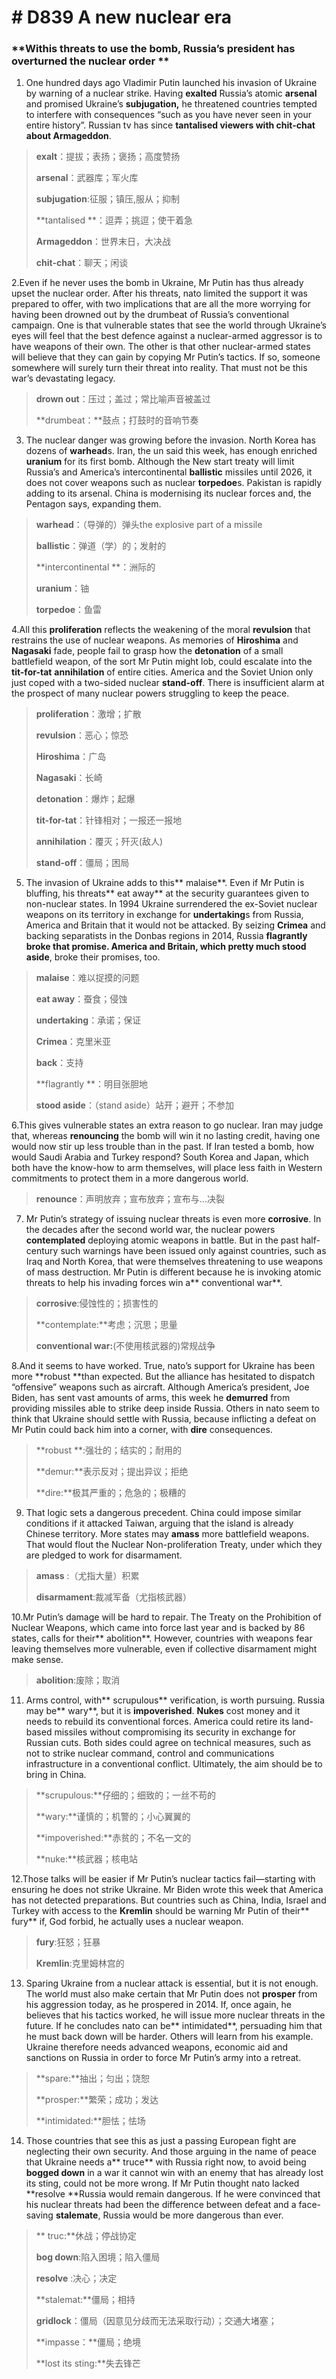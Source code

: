 # # D839   A new nuclear era 
### **Withis threats to use the bomb, Russia’s president has overturned the nuclear order **
1. One hundred days ago Vladimir Putin launched his invasion of Ukraine by warning of a nuclear strike. Having **exalted** Russia’s atomic **arsenal** and promised Ukraine’s **subjugation,** he threatened countries tempted to interfere with consequences “such as you have never seen in your entire history”. Russian tv has since **tantalised **viewers with **chit-chat** abou**t Armageddon**.

> **exalt**：提拔；表扬；褒扬；高度赞扬
 > 
> **arsenal**：武器库；军火库
 > 
> **subjugation**:征服；镇压,服从；抑制
 > 
> **tantalised **：逗弄；挑逗；使干着急
 > 
> **Armageddon**：世界末日，大决战
 > 
> **chit-chat**：聊天；闲谈
 > 

2.Even if he never uses the bomb in Ukraine, Mr Putin has thus already upset the nuclear order. After his threats, nato limited the support it was prepared to offer, with two implications that are all the more worrying for having been drowned out by the drumbeat of Russia’s conventional campaign. One is that vulnerable states that see the world through Ukraine’s eyes will feel that the best defence against a nuclear-armed aggressor is to have weapons of their own. The other is that other nuclear-armed states will believe that they can gain by copying Mr Putin’s tactics. If so, someone somewhere will surely turn their threat into reality. That must not be this war’s devastating legacy.

> **drown out**：压过；盖过；常比喻声音被盖过
 > 
> **drumbeat：**鼓点；打鼓时的音响节奏
 > 

3. The nuclear danger was growing before the invasion. North Korea has dozens of **warhead**s. Iran, the un said this week, has enough enriched **uranium** for its first bomb. Although the New start treaty will limit Russia’s and America’s intercontinental **ballistic** missiles until 2026, it does not cover weapons such as nuclear **torpedoe**s. Pakistan is rapidly adding to its arsenal. China is modernising its nuclear forces and, the Pentagon says, expanding them.

> **warhead**：（导弹的）弹头the explosive part of a missile
 > 
> **ballistic**：弹道（学）的；发射的
 > 
> **intercontinental **：洲际的
 > 
> **uranium**：铀
 > 
> **torpedoe**：鱼雷
 > 

4.All this **proliferation** reflects the weakening of the moral **revulsion** that restrains the use of nuclear weapons. As memories of **Hiroshima** and **Nagasaki** fade, people fail to grasp how the **detonation** of a small battlefield weapon, of the sort Mr Putin might lob, could escalate into the **tit-for-tat** **annihilation** of entire cities. America and the Soviet Union only just coped with a two-sided nuclear **stand-off**. There is insufficient alarm at the prospect of many nuclear powers struggling to keep the peace.

> **proliferation**：激增；扩散
 > 
> **revulsion**：恶心；惊恐
 > 
> **Hiroshima**：广岛
 > 
> **Nagasaki**：长崎
 > 
> **detonation**：爆炸；起爆
 > 
> **tit-for-tat**：针锋相对；一报还一报地
 > 
> **annihilation**：覆灭；歼灭(敌人)
 > 
> **stand-off**：僵局；困局
 > 

5. The invasion of Ukraine adds to this** malaise**. Even if Mr Putin is bluffing, his threats** eat away** at the security guarantees given to non-nuclear states. In 1994 Ukraine surrendered the ex-Soviet nuclear weapons on its territory in exchange for **undertaking**s from Russia, America and Britain that it would not be attacked. By seizing **Crimea** and backing separatists in the Donbas regions in 2014, Russia **flagrantly **broke that promise. America and Britain, which pretty much** stood aside**, broke their promises, too.

> **malaise**：难以捉摸的问题
 > 
> **eat away**：蚕食；侵蚀
 > 
> **undertaking**：承诺；保证
 > 
> **Crimea**：克里米亚
 > 
> **back**：支持
 > 
> **flagrantly **：明目张胆地
 > 
> **stood aside**：（stand aside）站开；避开；不参加
 > 

6.This gives vulnerable states an extra reason to go nuclear. Iran may judge that, whereas **renouncing** the bomb will win it no lasting credit, having one would now stir up less trouble than in the past. If Iran tested a bomb, how would Saudi Arabia and Turkey respond? South Korea and Japan, which both have the know-how to arm themselves, will place less faith in Western commitments to protect them in a more dangerous world.

> **renounce**：声明放弃；宣布放弃；宣布与…决裂
 > 

7. Mr Putin’s strategy of issuing nuclear threats is even more **corrosive**. In the decades after the second world war, the nuclear powers **contemplated** deploying atomic weapons in battle. But in the past half-century such warnings have been issued only against countries, such as Iraq and North Korea, that were themselves threatening to use weapons of mass destruction. Mr Putin is different because he is invoking atomic threats to help his invading forces win a** conventional war**.

> **corrosive**:侵蚀性的；损害性的
 > 
> **contemplate:**考虑；沉思；思量
 > 
> **conventional war:**(不使用核武器的)常规战争
 > 

8.And it seems to have worked. True, nato’s support for Ukraine has been more **robust **than expected. But the alliance has hesitated to dispatch “offensive” weapons such as aircraft. Although America’s president, Joe Biden, has sent vast amounts of arms, this week he **demurred** from providing missiles able to strike deep inside Russia. Others in nato seem to think that Ukraine should settle with Russia, because inflicting a defeat on Mr Putin could back him into a corner, with **dire** consequences.

> **robust **:强壮的；结实的；耐用的
 > 
> **demur:**表示反对；提出异议；拒绝
 > 
> **dire:**极其严重的；危急的；极糟的
 > 

9. That logic sets a dangerous precedent. China could impose similar conditions if it attacked Taiwan, arguing that the island is already Chinese territory. More states may **amass** more battlefield weapons. That would flout the Nuclear Non-proliferation Treaty, under which they are pledged to work for disarmament.

> **amass** :（尤指大量）积累
 > 
> **disarmament**:裁减军备（尤指核武器）
 > 

10.Mr Putin’s damage will be hard to repair. The Treaty on the Prohibition of Nuclear Weapons, which came into force last year and is backed by 86 states, calls for their** abolition**. However, countries with weapons fear leaving themselves more vulnerable, even if collective disarmament might make sense.

> **abolition**:废除；取消
 > 

11. Arms control, with** scrupulous** verification, is worth pursuing. Russia may be** wary**, but it is **impoverished**. **Nukes** cost money and it needs to rebuild its conventional forces. America could retire its land-based missiles without compromising its security in exchange for Russian cuts. Both sides could agree on technical measures, such as not to strike nuclear command, control and communications infrastructure in a conventional conflict. Ultimately, the aim should be to bring in China.

> **scrupulous:**仔细的；细致的；一丝不苟的
 > 
> **wary:**谨慎的；机警的；小心翼翼的
 > 
> **impoverished:**赤贫的；不名一文的
 > 
> **nuke:**核武器；核电站
 > 

12.Those talks will be easier if Mr Putin’s nuclear tactics fail—starting with ensuring he does not strike Ukraine. Mr Biden wrote this week that America has not detected preparations. But countries such as China, India, Israel and Turkey with access to the **Kremlin** should be warning Mr Putin of their** fury** if, God forbid, he actually uses a nuclear weapon.

> **fury**:狂怒；狂暴
 > 
> **Kremlin**:克里姆林宫的
 > 

13. Sparing Ukraine from a nuclear attack is essential, but it is not enough. The world must also make certain that Mr Putin does not **prosper** from his aggression today, as he prospered in 2014. If, once again, he believes that his tactics worked, he will issue more nuclear threats in the future. If he concludes nato can be** intimidated**, persuading him that he must back down will be harder. Others will learn from his example. Ukraine therefore needs advanced weapons, economic aid and sanctions on Russia in order to force Mr Putin’s army into a retreat.

> **spare:**抽出；匀出；饶恕
 > 
> **prosper:**繁荣；成功；发达
 > 
> **intimidated:**胆怯；怯场
 > 

14. Those countries that see this as just a passing European fight are neglecting their own security. And those arguing in the name of peace that Ukraine needs a** truce** with Russia right now, to avoid being **bogged down** in a war it cannot win with an enemy that has already lost its sting, could not be more wrong. If Mr Putin thought nato lacked **resolve **Russia would remain dangerous. If he were convinced that his nuclear threats had been the difference between defeat and a face-saving **stalemate**, Russia would be more dangerous than ever.

> ** truc:**休战；停战协定
 > 
> **bog down**:陷入困境；陷入僵局
 > 
> **resolve** :决心；决定
 > 
> **stalemat:**僵局；相持
 > 
> **gridlock**：僵局（因意见分歧而无法采取行动）；交通大堵塞；
 > 
> **impasse：**僵局；绝境
 > 
> **lost its sting:**失去锋芒
 > 

